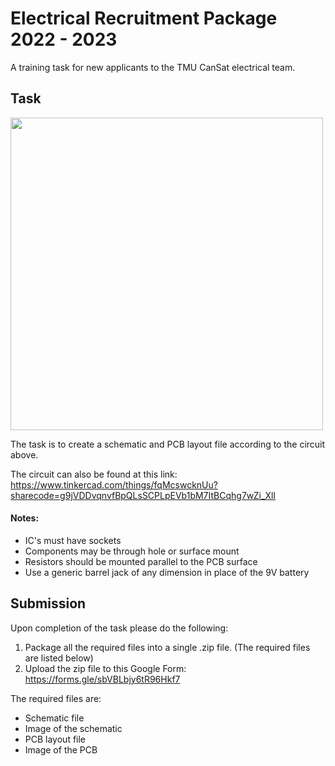 # Electrical Recruitment Package 2022 - 2023

A training task for new applicants to the TMU CanSat electrical team.

## Task
<img src="https://github.com/ryerson-cansat/CanSat_2022-2023_Training_Tasks/blob/main/Electrical%20Training%20Task/Images/555%20Timer%20Circuit.jpg" width="500">  

The task is to create a schematic and PCB layout file according to the circuit above.

The circuit can also be found at this link: https://www.tinkercad.com/things/fqMcswcknUu?sharecode=g9jVDDvqnvfBpQLsSCPLpEVb1bM7ItBCqhg7wZi_XlI  

#### Notes:
- IC's must have sockets
- Components may be through hole or surface mount
- Resistors should be mounted parallel to the PCB surface
- Use a generic barrel jack of any dimension in place of the 9V battery

## Submission

Upon completion of the task please do the following:
1. Package all the required files into a single .zip file. (The required files are listed below)
2. Upload the zip file to this Google Form: https://forms.gle/sbVBLbjy6tR96Hkf7

The required files are:
- Schematic file
- Image of the schematic
- PCB layout file
- Image of the PCB
